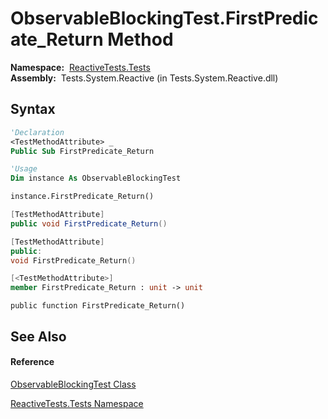 # ObservableBlockingTest.FirstPredicate\_Return Method

**Namespace:**  [ReactiveTests.Tests](ReactiveTests.Tests\ReactiveTests.Tests.md)  
**Assembly:**  Tests.System.Reactive (in Tests.System.Reactive.dll)

## Syntax

```vb
'Declaration
<TestMethodAttribute> _
Public Sub FirstPredicate_Return
```

```vb
'Usage
Dim instance As ObservableBlockingTest

instance.FirstPredicate_Return()
```

```csharp
[TestMethodAttribute]
public void FirstPredicate_Return()
```

```c++
[TestMethodAttribute]
public:
void FirstPredicate_Return()
```

```fsharp
[<TestMethodAttribute>]
member FirstPredicate_Return : unit -> unit 
```

```jscript
public function FirstPredicate_Return()
```

## See Also

#### Reference

[ObservableBlockingTest Class](ObservableBlockingTest\ObservableBlockingTest.md)

[ReactiveTests.Tests Namespace](ReactiveTests.Tests\ReactiveTests.Tests.md)




